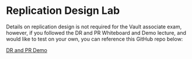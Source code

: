 # Replication Design Lab

Details on replication design is not required for the Vault associate exam, however, if you followed the DR and PR Whiteboard and Demo lecture, and would like to test on your own, you can reference this GitHub repo below:

[DR and PR Demo](https://github.com/samgabrail/vault-enterprise)